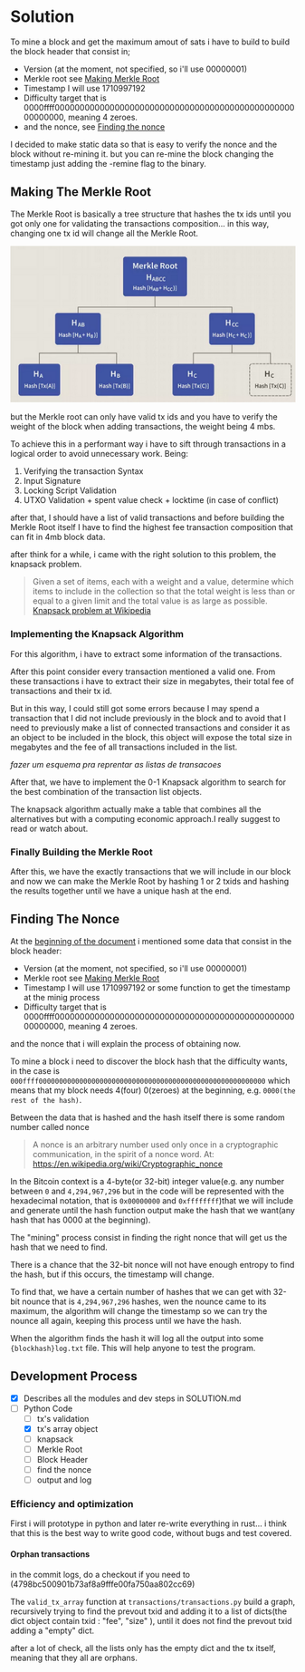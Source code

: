 # Solution
To mine a block and get the maximum amout of sats i have to build to build the block header that consist in;
- Version (at the moment, not specified, so i'll use 00000001)
- Merkle root see [Making Merkle Root](#Making_The_Merkle_Root)
- Timestamp I will use 1710997192
- Difficulty target that is 0000ffff00000000000000000000000000000000000000000000000000000000, meaning 4 zeroes.
- and the nonce, see [Finding the nonce](#Finding_The_Nonce)

I decided to make static data so that is easy to verify the nonce and the block without re-mining it. but you can re-mine the block changing the timestamp just adding the -remine flag to the binary.


## Making The Merkle Root

The Merkle Root is basically a tree structure that hashes the tx ids until you got only one for validating the transactions composition... in this way, changing one tx id will change all the Merkle Root.

![Merkle Root](image.png)

but the Merkle root can only have valid tx ids and you have to verify the weight of the block when adding transactions, the weight being 4 mbs.

To achieve this in a performant way i have to sift through transactions in a logical order to avoid unnecessary work. Being:

1.  Verifying the transaction Syntax
2.  Input Signature
3.  Locking Script Validation
4.  UTXO Validation + spent value check + locktime (in case of conflict)

after that, I should have a list of valid transactions and before building the Merkle Root itself I have to find the highest fee transaction composition that can fit in 4mb block data.

after think for a while, i came with the right solution to this problem, the knapsack problem.

>Given a set of items, each with a weight and a value, determine which items to include in the collection so that the total weight is less than or equal to a given limit and the total value is as large as possible.
[Knapsack problem at Wikipedia](https://en.wikipedia.org/wiki/Knapsack_problem)

### Implementing the Knapsack Algorithm

For this algorithm, i have to extract some information of the transactions.

After this point consider every transaction mentioned a valid one. From these transactions i have to extract their size in megabytes, their total fee of transactions and their tx id.

But in this way, I could still got some errors because I may spend a transaction that I did not include previously in the block and to avoid that I need to previously make a list of connected transactions and consider it as an object to be included in the block, this object will expose the total size in megabytes and the fee of all transactions included in the list.

*fazer um esquema pra reprentar as listas de transacoes*

After that, we have to implement the 0-1 Knapsack algorithm to search for the best combination of the transaction list objects.

The knapsack algorithm actually make a table that combines all the alternatives but with a computing economic approach.I really suggest to read or watch about.

### Finally Building the Merkle Root

After this, we have the exactly transactions that we will include in our block and now we can make the Merkle Root by hashing 1 or 2 txids and hashing the results together until we have a unique hash at the end.

## Finding The Nonce

At the [beginning of the document](#solution) i mentioned some data that consist in the block header:
- Version (at the moment, not specified, so i'll use 00000001)
- Merkle root see [Making Merkle Root](#Making_The_Merkle_Root)
- Timestamp I will use 1710997192 or some function to get the timestamp at the minig process
- Difficulty target that is 0000ffff00000000000000000000000000000000000000000000000000000000, meaning 4 zeroes.

and the nonce that i will explain the process of obtaining now.

To mine a block i need to discover the block hash that the difficulty wants, in the case is `000ffff00000000000000000000000000000000000000000000000000000000`
which means that my block needs 4(four) 0(zeroes) at the beginning, e.g. `0000(the rest of the hash)`.

Between the data that is hashed and the hash itself there is some random number called nonce
> A nonce is an arbitrary number used only once in a cryptographic communication, in the spirit of a nonce word. 
At: https://en.wikipedia.org/wiki/Cryptographic_nonce

In the Bitcoin context is a 4-byte(or 32-bit) integer value(e.g. any number between `0` and `4,294,967,296` but in the code will be represented with the hexadecimal notation, that is `0x00000000` and `0xffffffff`)that we will include and generate until the hash function output make the hash that we want(any hash that has 0000 at the beginning).

The "mining" process consist in finding the right nonce that will get us the hash that we need to find.

There is a chance that the 32-bit nonce will not have enough entropy to find the hash, but if this occurs, the timestamp will change.

To find that, we have a certain number of hashes that we can get with 32-bit nounce that is `4,294,967,296` hashes, wen the nounce came to its maximum, the algorithm will change the timestamp so we can try the nounce all again, keeping this process until we have the hash.

When the algorithm finds the hash it will log all the output into some `{blockhash}log.txt` file. This will help anyone to test the program.

## Development Process
- [X] Describes all the modules and dev steps in SOLUTION.md
- [ ] Python Code
    - [ ] tx's validation
    - [X] tx's array object
    - [ ] knapsack
    - [ ] Merkle Root
    - [ ] Block Header
    - [ ] find the nonce
    - [ ] output and log  

### Efficiency and optimization 

First i will prototype in python and later re-write everything in rust... i think that this is the best way to write good code, without bugs and test covered.

#### Orphan transactions
in the commit logs, do a checkout if you need to (4798bc500901b73af8a9fffe00fa750aa802cc69)

The `valid_tx_array` function at `transactions/transactions.py` build a graph, recursively trying to find the prevout txid and adding it to a list of dicts(the dict object contain txid : "fee", "size" ), until it does not find the prevout txid adding a "empty" dict.

after a lot of check, all the lists only has the empty dict and the tx itself, meaning that they all are orphans.